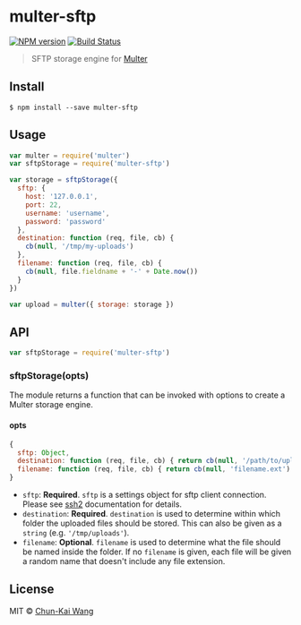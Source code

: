 # multer-sftp

[![NPM version][npm-image]][npm-url]
[![Build Status][travis-image]][travis-url]

> SFTP storage engine for [Multer](https://github.com/expressjs/multer)

## Install

```
$ npm install --save multer-sftp
```

## Usage

```js
var multer = require('multer')
var sftpStorage = require('multer-sftp')

var storage = sftpStorage({
  sftp: {
    host: '127.0.0.1',
    port: 22,
    username: 'username',
    password: 'password'
  },
  destination: function (req, file, cb) {
    cb(null, '/tmp/my-uploads')
  },
  filename: function (req, file, cb) {
    cb(null, file.fieldname + '-' + Date.now())
  }
})

var upload = multer({ storage: storage })
```

## API

```js
var sftpStorage = require('multer-sftp')
```

### sftpStorage(opts)

The module returns a function that can be invoked with options to create a Multer storage engine.

#### opts

```js
{
  sftp: Object,
  destination: function (req, file, cb) { return cb(null, '/path/to/uploads') }
  filename: function (req, file, cb) { return cb(null, 'filename.ext') }
}
```

* `sftp`: **Required**. `sftp` is a settings object for sftp client connection. Please see [ssh2](https://github.com/mscdex/ssh2#user-content-client-methods) documentation for details.
* `destination`: **Required**. `destination` is used to determine within which folder the uploaded files should be stored. This can also be given as a `string` (e.g. `'/tmp/uploads'`).
* `filename`: **Optional**. `filename` is used to determine what the file should be named inside the folder. If no `filename` is given, each file will be given a random name that doesn't include any file extension.

## License

MIT © [Chun-Kai Wang](https://github.com/chunkai1312)

[npm-image]: https://img.shields.io/npm/v/multer-sftp.svg
[npm-url]: https://npmjs.org/package/multer-sftp
[travis-image]: https://img.shields.io/travis/chunkai1312/multer-sftp.svg
[travis-url]: https://travis-ci.org/chunkai1312/multer-sftp
